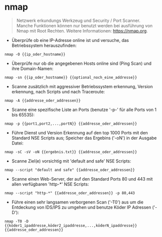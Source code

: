 # nmap

> Netzwerk erkundungs Werkzeug und Security / Port Scanner.
> Manche Funktionen können nur benutzt werden bei ausführung von Nmap mit Root Rechten.
> Weitere Informationen: <https://nmap.org>.

- Überprüfe ob eine IP-Adresse online ist und versuche, das Betriebssystem herauszufinden:

`nmap -O {{ip_oder_hostname}}`

- Überprüfe nur ob die angegebenen Hosts online sind (Ping Scan) und ihre Domain-Namen:

`nmap -sn {{ip_oder_hostname}} {{optional_noch_eine_addresse}}`

- Scanne zusätzlich mit aggressiver Betriebssystem erkennung, Version erkennung, nach Scripts und nach Traceroute:

`nmap -A {{addresse_oder_addressen}}`

- Scanne eine spezifische Liste an Ports (benutze '-p-' für alle Ports von 1 bis 65535):

`nmap -p {{port1,port2,...,portN}} {{addresse_oder_addressen}}`

- Führe Dienst und Version Erkennung auf den top 1000 Ports mit den Standard NSE Scripts aus; Speicher das Ergebins ('-oN') in der Ausgabe Datei:

`nmap -sC -sV -oN {{ergebnis.txt}} {{addresse_oder_addressen}}`

- Scanne Ziel(e) vorsichtig mit 'default and safe' NSE Scripts:

`nmap --script "default and safe" {{addresse_oder_addressen}}`

- Scanne einen Web-Server, der auf den Standard Ports 80 und 443 mit allen verfügbaren 'http-*' NSE Scripts:

`nmap --script "http-*" {{addresse_oder_addressen}} -p 80,443`

- Führe einen sehr langsamen verborgenen Scan ('-T0') aus um die Entdeckung von IDS/IPS zu umgehen und benutze Köder IP Adressen ('-D'):

`nmap -T0 -D {{köder1_ipaddresse,köder2_ipaddresse,...,köderN_ipaddresse}} {{addresse_oder_addressen}}`
